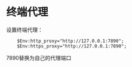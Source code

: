 # 终端代理

设置终端代理：

```shell
    $Env:http_proxy="http://127.0.0.1:7890";
    $Env:https_proxy="http://127.0.0.1:7890";
```

7890替换为自己的代理端口
